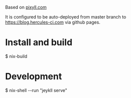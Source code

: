 Based on [pixyll.com](http://www.pixyll.com)

It is configured to be auto-deployed from master branch to https://blog.hercules-ci.com
via github pages.


# Install and build

  $ nix-build

# Development

  $ nix-shell --run "jeykll serve"

